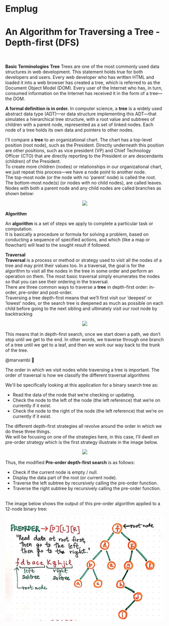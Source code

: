 # Emplug
<h1> An Algorithm for Traversing a Tree - Depth-first (DFS) </h1><br>

<b>Basic Terminologies</b>
<b>Tree</b>
Trees are one of the most commonly used data structures in web development. This statement holds true for both developers and users. Every web developer who has written HTML and loaded it into a web browser has created a tree, which is referred to as the Document Object Model (DOM). Every user of the Internet who has, in turn, consumed information on the Internet has received it in the form of a tree—the DOM.<br>

<b>A formal definition is in order.</b> 
In computer science, a <b>tree</b> is a widely used abstract data type (ADT)—or data structure implementing this ADT—that simulates a hierarchical tree structure, with a root value and subtrees of children with a parent node, represented as a set of linked nodes. 
Each node of a tree holds its own data and pointers to other nodes.<br>

I'll compare a <b>tree</b> to an organizational chart. The chart has a top-level position (root node), such as the President. Directly underneath this position are other positions, such as vice president (VP) and Chief Technology Officer (CTO) that are directly reporting to the President or are descendants (children) of the President.<br>
To create more children (nodes) or relationships in our organizational chart, we just repeat this process—we have a node point to another node.<br>
The top-most node (or the node with no ‘parent’ node) is called the root. The bottom-most node(s) (or nodes with no child nodes), are called leaves. Nodes with both a parent node and any child nodes are called branches as shown below: <br>
<p align="center"><img src="http://amberley.me/wp-content/uploads/2016/05/tree_conceptualVisualization-2.png" /></p>

<b>Algorithm</b><br>

An <b>algorithm</b> is a set of steps we apply to complete a particular task or computation.<br>
It is basically a procedure or formula for solving a problem, based on conducting a sequence of specified actions, and which (like a map or flowchart) will lead to the sought result if followed.

<strong>Traversal</strong><br>
<b>Traversal</b> is a process or method or strategy used to visit all the nodes of a tree and may print their values too. In a
traversal, the goal is for the algorithm to visit all the nodes in the tree in some order and perform an operation on them. The most basic traversal simply enumerates the nodes so that you can see their ordering in the traversal.<br>
There are three common ways to traverse a <b>tree</b> in depth-first order: in-order, pre-order and post-order.<br>
Traversing a tree depth-first means that we’ll first visit our ‘deepest’ or ‘lowest’ nodes, or the search tree is deepened as much as possible on each child before going to the next sibling and ultimately visit our root node by backtracking<br>
<p align="center"><img src="http://amberley.me/wp-content/uploads/2016/05/tree_3-1.png" /></p>

This means that in depth-first search, once we start down a path, we don’t stop until we get to the end. In other words, we traverse through one branch of a tree until we get to a leaf, and then we work our way back to the trunk of the tree.

@marvambi :cop: 

<p>The order in which we visit nodes while traversing a tree is important. The order of traversal is how we classify the different traversal algorithms</p>

We'll be specifically looking at this application for a binary search tree as:<br> 
-   Read the data of the node that we’re checking or updating.
-   Check the node to the left of the node (the left reference) that we’re on currently if it exist.
-   Check the node to the right of the node (the left reference) that we’re on currently if it exist.

The different depth-first strategies all revolve around the order in which we do these three things.<br>
We will be focusing on one of the strategies here, in this case, I'll dwell on pre-order strategy which is the first strategy illustrate in the image below.<br>
<p align="center"><img src="https://cdn-images-1.medium.com/max/1200/1*iHf2wqSyra1kqOKvVBsbtA.jpeg" /></p>
Thus, the modified <b>Pre-order depth-first search</b> is as follows:

- Check if the current node is empty / null.
- Display the data part of the root (or current node).
- Traverse the left subtree by recursively calling the pre-order function.
- Traverse the right subtree by recursively calling the pre-order function.<br><br>

The image below shows the output of this pre-order algorithm applied to a 12-node binary tree:
<p align="center"><img src="./traversePreorderTree.jpg" /></p><br>
